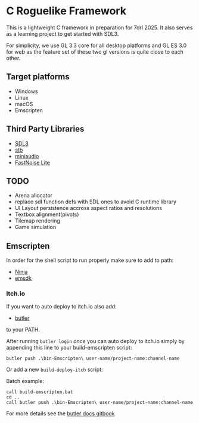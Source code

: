 
# C Roguelike Framework
This is a lightweight C framework in preparation for 7drl 2025.
It also serves as a learning project to get started with SDL3.

For simplicity, we use GL 3.3 core for all desktop platforms and GL ES 3.0
for web as the feature set of these two gl versions is quite close to each
other.

## Target platforms
- Windows
- Linux
- macOS
- Emscripten

## Third Party Libraries
- [SDL3](https://github.com/libsdl-org/SDL)
- [stb](https://github.com/nothings/stb/)
- [miniaudio](https://github.com/mackron/miniaudio)
- [FastNoise Lite](https://github.com/Auburn/FastNoiseLite/)

## TODO
- Arena allocator
- replace sdl function defs with SDL ones to avoid C runtime library
- UI Layout persistence accross aspect ratios and resolutions
- Textbox alignment(pivots)
- Tilemap rendering
- Game simulation

## Emscripten
In order for the shell script to run properly make sure to add to path:
- [Ninja](https://ninja-build.org/)
- [emsdk](https://github.com/emscripten-core/emsdk)

### Itch.io
If you want to auto deploy to itch.io also add:
- [butler](https://github.com/itchio/butler)

to your PATH.

After running ```butler login``` *once* you can auto deploy to itch.io simply by 
appending this line to your build-emscripten script:
```shell
butler push .\bin-Emscripten\ user-name/project-name:channel-name
```
Or add a new ```build-deploy-itch``` script:

Batch example:
```batch
call build-emscripten.bat
cd ..
call butler push .\bin-Emscripten\ user-name/project-name:channel-name
```
For more details see the [butler docs gitbook](https://itch.io/docs/butler/pushing.html) 

